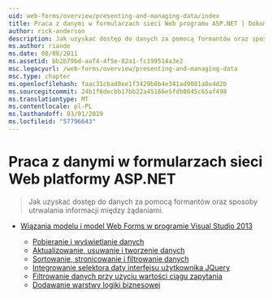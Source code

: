 ```yaml
---
uid: web-forms/overview/presenting-and-managing-data/index
title: Praca z danymi w formularzach sieci Web programu ASP.NET | Dokumentacja firmy Microsoft
author: rick-anderson
description: Jak uzyskać dostęp do danych za pomocą formantów oraz sposoby utrwalania informacji między żądaniami.
ms.author: riande
ms.date: 08/08/2011
ms.assetid: bb2b79bd-aaf4-4f5e-82a1-fc199514a3e2
msc.legacyurl: /web-forms/overview/presenting-and-managing-data
msc.type: chapter
ms.openlocfilehash: faac31cbad8ee1f3429b8b4e341ad9081a0e4d2b
ms.sourcegitcommit: 24b1f6decbb17bb22a45166e5fdb0845c65af498
ms.translationtype: MT
ms.contentlocale: pl-PL
ms.lasthandoff: 03/01/2019
ms.locfileid: "57796643"
---
```

<a name="working-with-data-in-aspnet-web-forms"></a>Praca z danymi w formularzach sieci Web platformy ASP.NET
====================
> Jak uzyskać dostęp do danych za pomocą formantów oraz sposoby utrwalania informacji między żądaniami.


- [Wiązania modelu i model Web Forms w programie Visual Studio 2013](model-binding/index.md)

    - [Pobieranie i wyświetlanie danych](model-binding/retrieving-data.md)
    - [Aktualizowanie, usuwanie i tworzenie danych](model-binding/updating-deleting-and-creating-data.md)
    - [Sortowanie, stronicowanie i filtrowanie danych](model-binding/sorting-paging-and-filtering-data.md)
    - [Integrowanie selektora daty interfejsu użytkownika JQuery](model-binding/integrating-jquery-ui.md)
    - [Filtrowanie danych przy użyciu wartości ciągu zapytania](model-binding/using-query-string-values-to-retrieve-data.md)
    - [Dodawanie warstwy logiki biznesowej](model-binding/adding-business-logic-layer.md)
